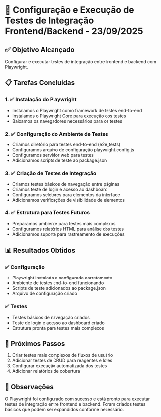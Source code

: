 # 🧪 Configuração e Execução de Testes de Integração Frontend/Backend - 23/09/2025

## ✅ **Objetivo Alcançado**
Configurar e executar testes de integração entre frontend e backend com Playwright.

## 📋 **Tarefas Concluídas**

### 1. **✅ Instalação do Playwright**
- Instalamos o Playwright como framework de testes end-to-end
- Instalamos o Playwright Core para execução dos testes
- Baixamos os navegadores necessários para os testes

### 2. **✅ Configuração do Ambiente de Testes**
- Criamos diretório para testes end-to-end (e2e_tests)
- Configuramos arquivo de configuração playwright.config.js
- Configuramos servidor web para testes
- Adicionamos scripts de teste ao package.json

### 3. **✅ Criação de Testes de Integração**
- Criamos testes básicos de navegação entre páginas
- Criamos teste de login e acesso ao dashboard
- Configuramos seletores para elementos da interface
- Adicionamos verificações de visibilidade de elementos

### 4. **✅ Estrutura para Testes Futuros**
- Preparamos ambiente para testes mais complexos
- Configuramos relatórios HTML para análise dos testes
- Adicionamos suporte para rastreamento de execuções

## 📊 **Resultados Obtidos**

### ✅ **Configuração**
- Playwright instalado e configurado corretamente
- Ambiente de testes end-to-end funcionando
- Scripts de teste adicionados ao package.json
- Arquivo de configuração criado

### ✅ **Testes**
- Testes básicos de navegação criados
- Teste de login e acesso ao dashboard criado
- Estrutura pronta para testes mais complexos

## 🚀 **Próximos Passos**
1. Criar testes mais complexos de fluxos de usuário
2. Adicionar testes de CRUD para reagentes e lotes
3. Configurar execução automatizada dos testes
4. Adicionar relatórios de cobertura

## 📝 **Observações**
O Playwright foi configurado com sucesso e está pronto para executar testes de integração entre frontend e backend. Foram criados testes básicos que podem ser expandidos conforme necessário.